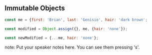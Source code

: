 ##  Immutable Objects

```javascript
const me = {first: 'Brian', last: 'Genisio', hair: 'dark brown';

const modified = Object.assign({}, me, {hair: 'none'});

const newModified = {...me, hair: 'none'};
```

note:
    Put your speaker notes here.
    You can see them pressing 's'.

